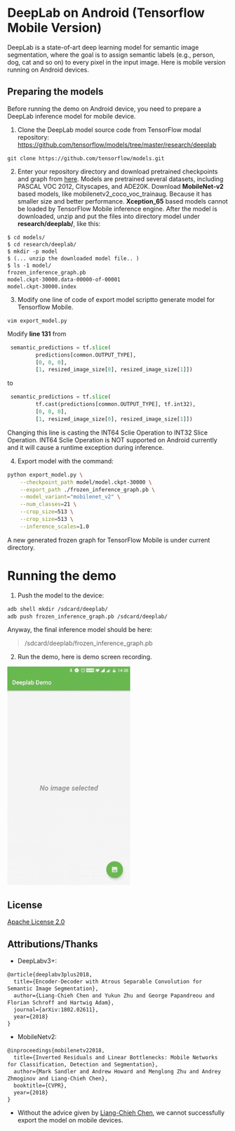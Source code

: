 # DeepLab on Android (Tensorflow Mobile Version)
DeepLab is a state-of-art deep learning model for semantic image segmentation, where the goal is to assign semantic labels (e.g., person, dog, cat and so on) to every pixel in the input image. Here is mobile version running on Android devices.


## Preparing the models

Before running the demo on Android device, you need to prepare a DeepLab inference model for mobile device.

1. Clone the DeepLab model source code from TensorFlow modal repository:
https://github.com/tensorflow/models/tree/master/research/deeplab
```
git clone https://github.com/tensorflow/models.git
```
2. Enter your repository directory and download pretrained checkpoints and graph from <a href='g3doc/model_zoo.md'>here</a>. Models are pretrained several datasets, including PASCAL VOC 2012,  Cityscapes, and  ADE20K. Download **MobileNet-v2** based models, like mobilenetv2_coco_voc_trainaug. Because it has smaller size and better performance. **Xception_65** based models cannot be loaded by TensorFlow Mobile inference engine. After the model is downloaded, unzip and put the files into directory model under **research/deeplab/**,  like this:
```
$ cd models/
$ cd research/deeplab/
$ mkdir -p model
$ (... unzip the downloaded model file.. )
$ ls -1 model/
frozen_inference_graph.pb
model.ckpt-30000.data-00000-of-00001
model.ckpt-30000.index
```

3. Modify one line of code of export model scriptto generate model for Tensorflow Mobile.
```
vim export_model.py
```
Modify **line 131** from
```python
 semantic_predictions = tf.slice(
         predictions[common.OUTPUT_TYPE],
         [0, 0, 0],
         [1, resized_image_size[0], resized_image_size[1]])
```
to
```python
 semantic_predictions = tf.slice(
         tf.cast(predictions[common.OUTPUT_TYPE], tf.int32),
         [0, 0, 0],
         [1, resized_image_size[0], resized_image_size[1]])
```
Changing this line is casting the INT64 Sclie Operation to INT32 Slice Operation. INT64 Sclie Operation is NOT supported on Android currently and it will cause a runtime exception during inference.

4. Export model with the command:
``` bash
python export_model.py \
    --checkpoint_path model/model.ckpt-30000 \
    --export_path ./frozen_inference_graph.pb \
    --model_variant="mobilenet_v2" \
    --num_classes=21 \
    --crop_size=513 \
    --crop_size=513 \
    --inference_scales=1.0
```
A new generated frozen graph for TensorFlow Mobile is under current directory.


# Running the demo

1. Push the model to the device:
```bash
adb shell mkdir /sdcard/deeplab/
adb push frozen_inference_graph.pb /sdcard/deeplab/
```
Anyway, the final inference model should be here:
> /sdcard/deeplab/frozen_inference_graph.pb

2. Run the demo, here is demo screen recording.
<img src="../.github/deeplab_demo.gif" width="280" height="498" alt="DeepLab Demo"/>

## License

[Apache License 2.0](LICENSE)

## Attributions/Thanks
- DeepLabv3+:
```
@article{deeplabv3plus2018,
  title={Encoder-Decoder with Atrous Separable Convolution for Semantic Image Segmentation},
  author={Liang-Chieh Chen and Yukun Zhu and George Papandreou and Florian Schroff and Hartwig Adam},
  journal={arXiv:1802.02611},
  year={2018}
}
```

- MobileNetv2:

```
@inproceedings{mobilenetv22018,
  title={Inverted Residuals and Linear Bottlenecks: Mobile Networks for Classification, Detection and Segmentation},
  author={Mark Sandler and Andrew Howard and Menglong Zhu and Andrey Zhmoginov and Liang-Chieh Chen},
  booktitle={CVPR},
  year={2018}
}
```
- Without the advice given by [Liang-Chieh Chen](https://github.com/aquariusjay), we cannot successfully export the model on mobile devices.